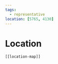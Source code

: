 ```yaml
---
tags:
  - representative
location: [5765, 4130]
---
```

# Location
```meta-bind-embed
[[location-map]]
```
